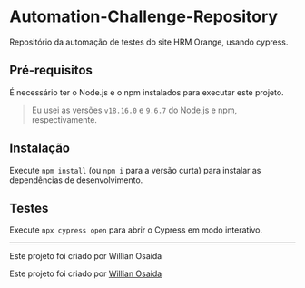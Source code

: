 # Automation-Challenge-Repository
Repositório da automação de testes do site HRM Orange, usando cypress.

## Pré-requisitos
É necessário ter o Node.js e o npm instalados para executar este projeto.

> Eu usei as versões `v18.16.0` e `9.6.7` do Node.js e npm, respectivamente.

## Instalação
Execute `npm install` (ou `npm i` para a versão curta) para instalar as dependências de desenvolvimento.

## Testes
Execute `npx cypress open` para abrir o Cypress em modo interativo.

________

Este projeto foi criado por Willian Osaida

Este projeto foi criado por [Willian Osaida]([linkedin.com/in/willianosaida])



